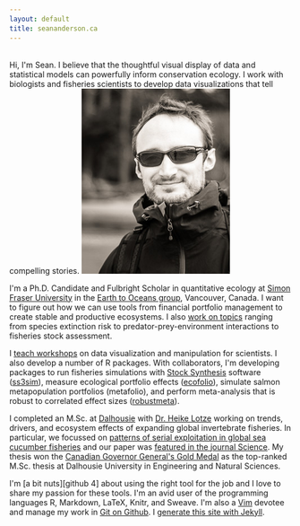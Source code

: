 ```yaml
---
layout: default
title: seananderson.ca
---
```


<br />
Hi, I'm Sean. I believe that the thoughtful visual display of data and statistical models can powerfully inform conservation ecology. I work with biologists and fisheries scientists to develop data visualizations that tell compelling stories. 

<img src="images/sean_anderson_olymp_headshot.jpg" alt="Sean C. Anderson" width="265" height="330" class="headshot"/>

I'm a Ph.D. Candidate and Fulbright Scholar in quantitative ecology at [Simon Fraser University][sfu] in the [Earth to Oceans group][earth2ocean], Vancouver, Canada. I want to figure out how we can use tools from financial portfolio management to create stable and productive ecosystems. I also [work on topics](/cv.html#publications) ranging from species extinction risk to predator-prey-environment interactions to fisheries stock assessment.

I [teach workshops](/cv.html#teaching) on data visualization and manipulation for scientists. I also develop a number of R packages. With collaborators, I'm developing packages to run fisheries simulations with [Stock Synthesis][nefsc] software ([ss3sim]), measure ecological portfolio effects ([ecofolio]), simulate salmon metapopulation portfolios (metafolio), and perform meta-analysis that is robust to correlated effect sizes ([robustmeta]). 

I completed an M.Sc. at [Dalhousie][dal] with [Dr. Heike Lotze] working on trends, drivers, and ecosystem effects of expanding global invertebrate fisheries. In particular, we focussed on [patterns of serial exploitation in global sea cucumber fisheries][doi] and our paper was [featured in the journal Science][sciencemag]. My thesis won the [Canadian Governor General's Gold Medal][gg] as the top-ranked M.Sc. thesis at Dalhousie University in Engineering and Natural Sciences.

I'm [a bit nuts][github 4] about using the right tool for the job and I love to share my passion for these tools. I'm an avid user of the programming languages R, Markdown, LaTeX, Knitr, and Sweave. I'm also a [Vim] devotee and manage my work in [Git on Github][my github]. I [generate this site with Jekyll](/colophon.html).

[Vim]: http://en.wikipedia.org/wiki/Vim_(text_editor)
[dal]: http://dal.ca/
[doi]: http://dx.doi.org/10.1111/j.1467-2979.2010.00397.x
[earth2ocean]: http://earth2ocean.org
[gg]: http://www.gg.ca/honour.aspx?id=75057&t=1&;ln=Anderson
[ss3sim]: https://github.com/seananderson/ss3sim
[ecofolio]: https://github.com/seananderson/ecofolio
[robustmeta]: https://github.com/seananderson/robustmeta
[my github]: https://github.com/seananderson
[nefsc]: http://nft.nefsc.noaa.gov/Stock_Synthesis_3.htm
[sciencemag]: http://www.sciencemag.org/content/331/6014/129.1.full
[sfu]: http://sfu.ca
[Dr. Heike Lotze]: http://lotzelab.biology.dal.ca/
